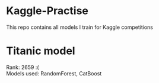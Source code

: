 # Kaggle-Practise
This repo contains all models I train for Kaggle competitions

# Titanic model
Rank: 2659 :(
<br>
Models used: RandomForest, CatBoost
